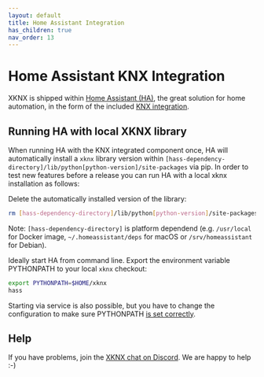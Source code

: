 ```yaml
---
layout: default
title: Home Assistant Integration
has_children: true
nav_order: 13
---
```



Home Assistant KNX Integration
========================

XKNX is shipped within [Home Assistant (HA)](https://www.home-assistant.io/), the great solution for home automation, in the form of the included [KNX integration](https://www.home-assistant.io/integrations/knx/).


Running HA with local XKNX library
------------------------------------

When running HA with the KNX integrated component once, HA will automatically install a `xknx` library version within `[hass-dependency-directory]/lib/python[python-version]/site-packages` via pip. In order to test new features before a release you can run HA with a local xknx installation as follows:

Delete the automatically installed version of the library:

```bash
rm [hass-dependency-directory]/lib/python[python-version]/site-packages/xknx*
```

Note: `[hass-dependency-directory]` is platform dependend (e.g. `/usr/local` for Docker image, `~/.homeassistant/deps` for macOS or `/srv/homeassistant` for Debian).

Ideally start HA from command line. Export the environment variable PYTHONPATH to your local `xknx` checkout:

```bash
export PYTHONPATH=$HOME/xknx
hass
```

Starting via service is also possible, but you have to change the configuration to make sure PYTHONPATH [is set correctly](https://stackoverflow.com/questions/45374910/how-to-pass-environment-variables-to-a-service-started-by-systemd).

Help
----

If you have problems, join the [XKNX chat on Discord](https://discord.gg/EuAQDXU). We are happy to help :-)

